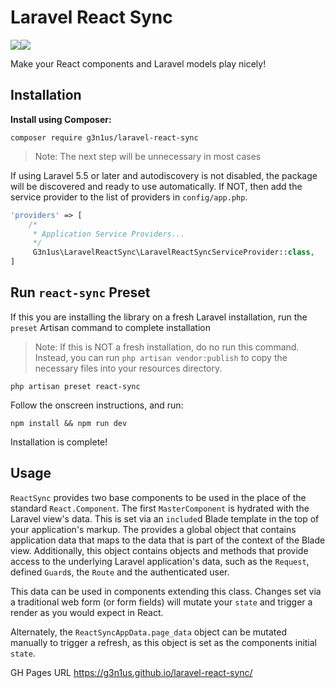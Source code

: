 # Laravel React Sync

<img src="https://upload.wikimedia.org/wikipedia/commons/thumb/3/3d/LaravelLogo.png/212px-LaravelLogo.png"><img src="https://upload.wikimedia.org/wikipedia/commons/thumb/a/a7/React-icon.svg/320px-React-icon.svg.png">

Make your React components and Laravel models play nicely!


## Installation

**Install using Composer:**

```
composer require g3n1us/laravel-react-sync
```

> Note: The next step will be unnecessary in most cases

If using Laravel 5.5 or later and autodiscovery is not disabled, the package will be discovered and ready to use automatically. If NOT, then add the service provider to the list of providers in `config/app.php`.

```php
'providers' => [
	/*
	 * Application Service Providers...
	 */
	 G3n1us\LaravelReactSync\LaravelReactSyncServiceProvider::class,
]
```

## Run `react-sync` Preset

If this you are installing the library on a fresh Laravel installation, run the `preset` Artisan command to complete installation

> Note: If this is NOT a fresh installation, do no run this command. Instead, you can run `php artisan vendor:publish` to copy the necessary files into your resources directory.

```
php artisan preset react-sync
```

Follow the onscreen instructions, and run:
```
npm install && npm run dev
```

Installation is complete!

## Usage

`ReactSync` provides two base components to be used in the place of the standard `React.Component`. The first `MasterComponent` is hydrated with the Laravel view's data. This is set via an `include`d Blade template in the top of your application's markup. The provides a global object that contains application data that maps to the data that is part of the context of the Blade view. Additionally, this object contains objects and methods that provide access to the underlying Laravel application's data, such as the `Request`, defined `Guard`s, the `Route` and the authenticated user. 

This data can be used in components extending this class. Changes set via a traditional web form (or form fields) will mutate your `state` and trigger a render as you would expect in React.

Alternately, the `ReactSyncAppData.page_data` object can be mutated manually to trigger a refresh, as this object is set as the components initial `state`.  

GH Pages URL https://g3n1us.github.io/laravel-react-sync/
